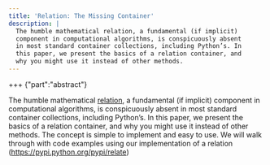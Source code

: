 ```yaml
---
title: 'Relation: The Missing Container'
description: |
  The humble mathematical relation, a fundamental (if implicit)
  component in computational algorithms, is conspicuously absent
  in most standard container collections, including Python’s. In
  this paper, we present the basics of a relation container, and
  why you might use it instead of other methods.
---
```


+++ {"part":"abstract"}

The humble mathematical [relation](https://www.purplemath.com/modules/fcns.htm), a fundamental (if implicit)
component in computational algorithms, is conspicuously absent
in most standard container collections, including Python’s. In
this paper, we present the basics of a relation container, and
why you might use it instead of other methods. The concept
is simple to implement and easy to use. We will walk through
with code examples using our implementation of a relation
(https://pypi.python.org/pypi/relate)
